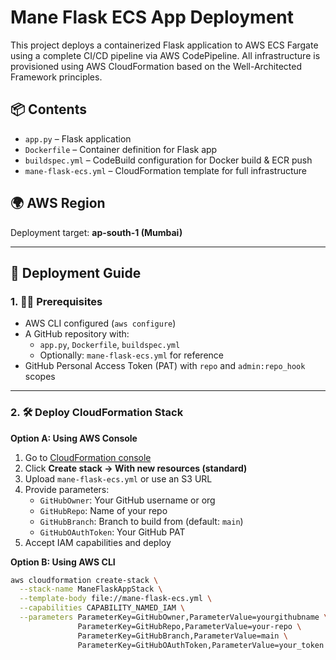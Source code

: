 # Mane Flask ECS App Deployment

This project deploys a containerized Flask application to AWS ECS Fargate using a complete CI/CD pipeline via AWS CodePipeline. All infrastructure is provisioned using AWS CloudFormation based on the Well-Architected Framework principles.

## 📦 Contents

- `app.py` – Flask application
- `Dockerfile` – Container definition for Flask app
- `buildspec.yml` – CodeBuild configuration for Docker build & ECR push
- `mane-flask-ecs.yml` – CloudFormation template for full infrastructure

## 🌍 AWS Region

Deployment target: **ap-south-1 (Mumbai)**

---

## 🚀 Deployment Guide

### 1. 🧑‍💻 Prerequisites

- AWS CLI configured (`aws configure`)
- A GitHub repository with:
  - `app.py`, `Dockerfile`, `buildspec.yml`
  - Optionally: `mane-flask-ecs.yml` for reference
- GitHub Personal Access Token (PAT) with `repo` and `admin:repo_hook` scopes

---

### 2. 🛠 Deploy CloudFormation Stack

**Option A: Using AWS Console**

1. Go to [CloudFormation console](https://console.aws.amazon.com/cloudformation/)
2. Click **Create stack → With new resources (standard)**
3. Upload `mane-flask-ecs.yml` or use an S3 URL
4. Provide parameters:
   - `GitHubOwner`: Your GitHub username or org
   - `GitHubRepo`: Name of your repo
   - `GitHubBranch`: Branch to build from (default: `main`)
   - `GitHubOAuthToken`: Your GitHub PAT
5. Accept IAM capabilities and deploy

**Option B: Using AWS CLI**

```bash
aws cloudformation create-stack \
  --stack-name ManeFlaskAppStack \
  --template-body file://mane-flask-ecs.yml \
  --capabilities CAPABILITY_NAMED_IAM \
  --parameters ParameterKey=GitHubOwner,ParameterValue=yourgithubname \
               ParameterKey=GitHubRepo,ParameterValue=your-repo \
               ParameterKey=GitHubBranch,ParameterValue=main \
               ParameterKey=GitHubOAuthToken,ParameterValue=your_token
